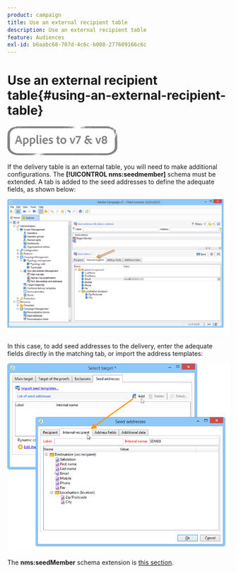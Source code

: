 ```yaml
---
product: campaign
title: Use an external recipient table
description: Use an external recipient table
feature: Audiences
exl-id: b6aabc68-707d-4c6c-b008-277609166c6c
---
```

# Use an external recipient table{#using-an-external-recipient-table}

![](../../assets/common.svg)

If the delivery table is an external table, you will need to make additional configurations. The **[!UICONTROL nms:seedmember]** schema must be extended. A tab is added to the seed addresses to define the adequate fields, as shown below:

![](assets/s_ncs_user_seedlist_new_tab.png)

In this case, to add seed addresses to the delivery, enter the adequate fields directly in the matching tab, or import the address templates:

![](assets/s_ncs_user_seedlist_add_new_tab.png)

The **nms:seedMember** schema extension is [this section](../../configuration/using/seed-addresses.md).
